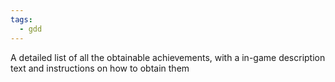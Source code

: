 ```yaml
---
tags:
  - gdd
---
```


A detailed list of all the obtainable achievements, with a in-game description text and instructions on how to obtain them


